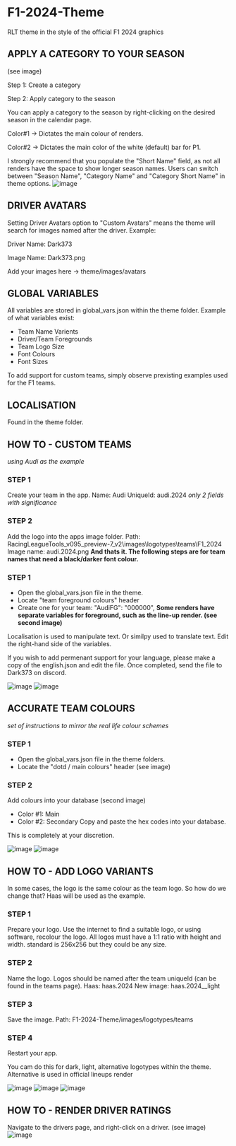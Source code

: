 # F1-2024-Theme
RLT theme in the style of the official F1 2024 graphics
## APPLY A CATEGORY TO YOUR SEASON
(see image)

Step 1: Create a category

Step 2: Apply category to the season

You can apply a category to the season by right-clicking on the desired season in the calendar page.

Color#1 -> Dictates the main colour of renders.

Color#2 -> Dictates the main color of the white (default) bar for P1.

I strongly recommend that you populate the "Short Name" field, as not all renders have the space to show longer season names.
Users can switch between "Season Name", "Category Name" and "Category Short Name" in theme options.
![image](https://github.com/Dark373/F1-2024-Theme/assets/141680047/76cb3b7a-2e75-4971-8b0b-74982164ab37)

## DRIVER AVATARS
Setting Driver Avatars option to "Custom Avatars" means the theme will search for images named after the driver. Example: 

Driver Name: Dark373

Image Name: Dark373.png

Add your images here -> theme/images/avatars

## GLOBAL VARIABLES
All variables are stored in global_vars.json within the theme folder. Example of what variables exist:

- Team Name Varients
- Driver/Team Foregrounds
- Team Logo Size
- Font Colours
- Font Sizes

To add support for custom teams, simply observe prexisting examples used for the F1 teams.

## LOCALISATION
Found in the theme folder.

## HOW TO - CUSTOM TEAMS
*using Audi as the example*
### STEP 1
Create your team in the app.
Name: Audi
UniqueId: audi.2024
*only 2 fields with significance*
### STEP 2
Add the logo into the apps image folder.
Path: RacingLeagueTools_v095_preview-7_v2\images\logotypes\teams\F1_2024
Image name: audi.2024.png
**And thats it. The following steps are for team names that need a black/darker font colour.**
### STEP 1
- Open the global_vars.json file in the theme.
- Locate "team foreground colours" header
- Create one for your team: "AudiFG": "000000",
**Some renders have separate variables for foreground, such as the line-up render. (see second image)**

Localisation is used to manipulate text. Or similpy used to translate text. Edit the right-hand side of the variables.

If you wish to add permenant support for your language, please make a copy of the english.json and edit the file. Once completed, send the file to Dark373 on discord.

![image](https://github.com/Dark373/F1-2024-Theme/assets/141680047/e7132488-2ce9-43fc-9c82-6abd1a815119) ![image](https://github.com/Dark373/F1-2024-Theme/assets/141680047/29d3609f-c30d-4b75-912c-2594a5a362fd)

## ACCURATE TEAM COLOURS
*set of instructions to mirror the real life colour schemes*
### STEP 1
- Open the global_vars.json file in the theme folders.
- Locate the "dotd / main colours" header (see image)
### STEP 2
Add colours into your database (second image)
- Color #1: Main
- Color #2: Secondary
Copy and paste the hex codes into your database. 

This is completely at your discretion.

![image](https://github.com/Dark373/F1-2024-Theme/assets/141680047/eb7fa983-ebb8-43f1-b69d-618348d25776) ![image](https://github.com/Dark373/F1-2024-Theme/assets/141680047/d7b21296-ef67-457d-a2e1-f0ed8a346339)

## HOW TO - ADD LOGO VARIANTS
In some cases, the logo is the same colour as the team logo. So how do we change that?
Haas will be used as the example.
### STEP 1
Prepare your logo.
Use the internet to find a suitable logo, or using software, recolour the logo.
All logos must have a 1:1 ratio with height and width. standard is 256x256 but they could be any size.
### STEP 2
Name the logo. Logos should be named after the team uniqueId (can be found in the teams page).
Haas: haas.2024
New image: haas.2024__light
### STEP 3
Save the image.
Path: F1-2024-Theme/images/logotypes/teams 
### STEP 4
Restart your app.

You cam do this for dark, light, alternative logotypes within the theme.
Alternative is used in official lineups render

![image](https://github.com/Dark373/F1-2024-Theme/assets/141680047/addfa5a2-80d5-4bf3-8fa6-3d5c5c254831) ![image](https://github.com/Dark373/F1-2024-Theme/assets/141680047/3b91586d-8018-4589-a47e-e4809b000e0a) ![image](https://github.com/Dark373/F1-2024-Theme/assets/141680047/35abd69a-f2df-4ca8-9f8c-173ae0c8f4cd)

## HOW TO - RENDER DRIVER RATINGS
Navigate to the drivers page, and right-click on a driver. (see image)
![image](https://github.com/Dark373/F1-2024-Theme/assets/141680047/22903b21-2fae-4b6a-bd5d-f216662d0e52)
